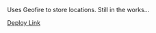 Uses Geofire to store locations. Still in the works...

[Deploy Link](https://limitless-stream-7620.herokuapp.com/)
